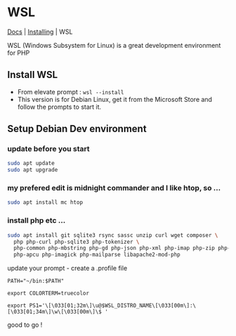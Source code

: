 # WSL

[Docs](.) | [Installing](Readme) | WSL

WSL (Windows Subsystem for Linux) is a great development environment for PHP

## Install WSL
  * From elevate prompt : `wsl --install`
  * This version is for Debian Linux, get it from the Microsoft Store and follow the prompts to start it.

## Setup Debian Dev environment

### update before you start

```sh
sudo apt update
sudo apt upgrade
```

### my prefered edit is midnight commander and I like htop, so ...

```sh
sudo apt install mc htop
```

### install php etc ...

```sh
sudo apt install git sqlite3 rsync sassc unzip curl wget composer \
  php php-curl php-sqlite3 php-tokenizer \
  php-common php-mbstring php-gd php-json php-xml php-imap php-zip php-soap \
  php-apcu php-imagick php-mailparse libapache2-mod-php
```


update your prompt - create a .profile file
```
PATH="~/bin:$PATH"

export COLORTERM=truecolor

export PS1='\[\033[01;32m\]\u@$WSL_DISTRO_NAME\[\033[00m\]:\[\033[01;34m\]\w\[\033[00m\]\$ '
```

good to go !
